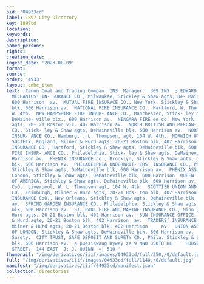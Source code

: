 ```yaml
---
pid: '04933cd'
label: 1897 City Directory
key: 1897cd
location: 
keywords: 
description: 
named_persons: 
rights: 
creation_date: 
ingest_date: '2023-08-09'
format: 
source: 
order: '4933'
layout: cmhc_item
text: 'Canon Coal and Trading Compan  INS  Manager.  309 INS  ; EDWARD A. HORNER,     MILWAUKEE
  MECHANICS’ IN- SURANCE CO., Milwaukee, Stickley & Shaw agts, De- Maineville blk,
  600 Harrison  av.  MUTUAL FIRE INSURACE CO., New York, Stickley & Shaw agts, DeMaineville
  blk, 600 Harrison av.  NATIONAL PIRE INSURANCE CO., Hartford, W. Thompson agt, 104
  W. 4th.  NEW HAMPSHIRE FIRE INSUR- ANCE CO., Manchester, Stick- ley & Shaw agts,
  DeMaine- ville blx., 600 Harrison av.  NIAGARA FIRE ee co. New York, Milner Hurd
  agts, 20- 21 Boston vic. 402 Harrison av.  NORTH BRITISH AND MERCAN- TILE INSURANCE
  CO., Stick- ley & Shaw agts, DeMaineville blk, 600 Harrison av.  NORTH GERMAN FIRE
  INSUR- ANCE CO., Hamburg, . L. Thompson. agt, 104 W. 4th.  NORWICH UNION INSURANCE
  SOCIETY, England, Milner & Hurd agts, 20-21 Boston blk, 402 Harrison av.  ORIENT
  INSURANCE CO., Hartford, Stickley & Shaw agts, DeMaineville bik, 600 Harrison av.  PENNSYLVANIA
  FIRE INSUR- ANCE CO., Philadelphia, Stick- ley & Shaw agts, DeMaineville blk, 600
  Harrison av.  PHENIX INSURANCE co., Brooklyn, Stickley & Shaw agts, DeMaineville
  bik, 600 Harrison av.  PHILADELPHIA UNDERWRIT- ERS’ INSURANCE CO., Phila- delphia,
  Stickley & Shaw agts, DeMaineville blk, 600 Harrison av.  PHENIX ASSURANCE CoO.,
  London, Stickley & Shaw agts, DeMaineville blk, 600 Harrison  QUEEN INSURANCE CO.
  OF AMERICA, Stickley & Shaw agts, DeMaineville blk, 600 Harrison av.  ROYAL INSURANCE
  CoO., Liverpool, W. L. Thompson agt, 104 W. 4th.  SCOTTISH UNION AND NATIONAL INSURANCE
  CO., Edinburgh, Milner & Hurd agts, 20-21 Bos- ton blk, 402 Harrison av.  SOUSBERH
  INSURANCE CoO., New Orleans, Stickley & Shaw agts, DeMaineville blk, 600  Harrison
  av.  SPRING GARDEN INSURANCE CO., Philadelphia, Stickley & Shaw agts, DeMaineville
  blk, 600 Harrison av.  ST. PAUL FIRE AND MARINE INSURANCE CO., Minn., Mil- ner &
  Hurd agts, 20-21 Boston blk, 402 Harrison av.  SUN INSURANCE OFFICE, London, Milner
  & Hurd agte, 20-21 Boston blk, 402 Harrison  av.  TRADERS’ INSURANCE CoO., Chicago,
  Milner & Hurd agts, 20-21 Boston blk, 402 Harrison     av.  UNION ASSURANCE SOCIETY
  OF LONDON, Stickley & Shaw agts, DeMaineville bik, 600 Harrison av.  Insurance Companies—
  Surety.  CITY TRUST, SAFE DEPOSIT AND SURETY CO., Phila. Stickley & Shaw agts, DeMaineville
  blk, 600 Harrison av.  a puesiswaug Kywey ze 9 NNO 3S0T8 HL     HOUSE PAINTING,  FIFTH
  STREET.  144 EAST  J; J. QUINN  =| 510 '
thumbnail: "/img/derivatives/iiif/images/04933cd/full/250,/0/default.jpg"
full: "/img/derivatives/iiif/images/04933cd/full/1140,/0/default.jpg"
manifest: "/img/derivatives/iiif/04933cd/manifest.json"
collection: directories
---
```


